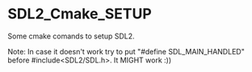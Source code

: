 # SDL2_Cmake_SETUP
Some cmake comands to setup SDL2.

Note: In case it doesn't work try to put "#define SDL_MAIN_HANDLED" before #include<SDL2/SDL.h>. It MIGHT work :))
